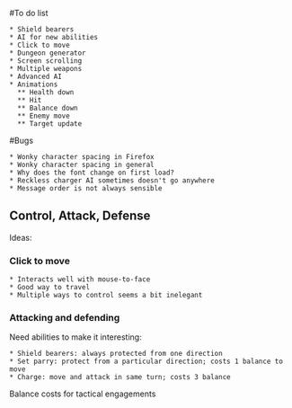#To do list


	* Shield bearers
	* AI for new abilities
	* Click to move
	* Dungeon generator
	* Screen scrolling
	* Multiple weapons
	* Advanced AI
	* Animations
	  ** Health down
	  ** Hit
	  ** Balance down
	  ** Enemy move
	  ** Target update

#Bugs

	* Wonky character spacing in Firefox
	* Wonky character spacing in general
	* Why does the font change on first load?
	* Reckless charger AI sometimes doesn't go anywhere
	* Message order is not always sensible
	
## Control, Attack, Defense

Ideas:


### Click to move

	* Interacts well with mouse-to-face
	* Good way to travel
	* Multiple ways to control seems a bit inelegant

### Attacking and defending

Need abilities to make it interesting:

	* Shield bearers: always protected from one direction
	* Set parry: protect from a particular direction; costs 1 balance to move
	* Charge: move and attack in same turn; costs 3 balance

Balance costs for tactical engagements

